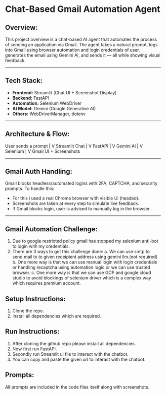 # Chat-Based Gmail Automation Agent

## Overview:
This project overview is a chat-based AI agent that automates the process of sending an application via Gmail. The agent takes a natural prompt, logs into Gmail using browser automation and login credentials of user, generates the email using Gemini AI, and sends it — all while showing visual feedback.

---

## Tech Stack:
- **Frontend:** Streamlit (Chat UI + Screenshot Display)
- **Backend:** FastAPI
- **Automation:** Selenium WebDriver
- **AI Model:** Gemini (Google Generative AI)
- **Others:** WebDriverManager, dotenv

---

## Architecture & Flow:

User sends a prompt
       |
       V
  Streamlit Chat 
       |
       V
   FastAPI 
      |
      V
   Gemini AI
     |
     V
  Selenium
     |
     V
Gmail UI + Screenshots

---

## Gmail Auth Handling:

Gmail blocks headless/automated logins with 2FA, CAPTCHA, and security prompts. To handle this:

- For this i used a real Chrome browser with visible UI (headed).
- Screenshots are taken at every step to simulate live feedback.
- If Gmail blocks login, user is advised to manually log in the browser.

---

## Gmail Automation Challenge:
1. Due to google restricted policy gmail has stopped my selenium anti-bot to login with my credentials.
2. There are 3 ways to get this challenge done:
   a. We can use smtp to send mail to to given receipient address using gemini llm.(not required)
   b. One more way is that  we can use manual login with login credentials or handling recaptcha using automation logic or we can use trusted browser.
   c. One more way is that we can use GCP and google cloud studio to avoid blockings of selenium driver which is a complex way which requires premium account.

## Setup Instructions:

1. Clone the repo.
2. Install all dependencies which are required.

## Run Instructions:
1. After cloning the github repo please install all dependencies.
2. Now first run FastAPI.
3. Secondly run Streamlit ui file to interact with the chatbot.
4. You can copy and paste the given url to interact with the chatbot.

## Prompts:
  All prompts are included in the code files itself along with screenshots.

